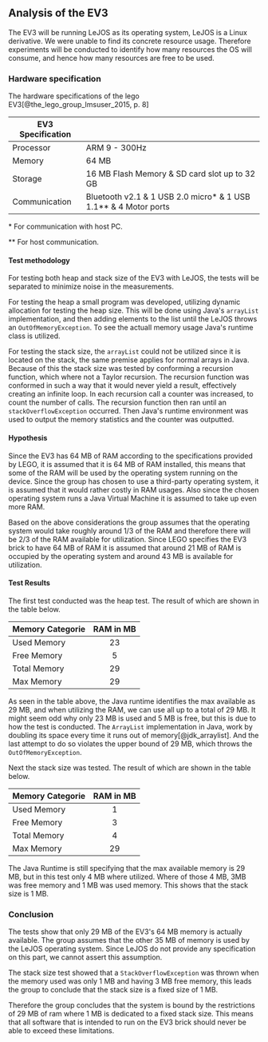 
## Analysis of the EV3 
The EV3 will be running LeJOS as its operating system, LeJOS is a Linux derivative. We were unable to find its concrete resource usage. Therefore experiments will be conducted to identify how many resources the OS will consume, and hence how many resources are free to be used.

### Hardware specification
The hardware specifications of the lego EV3[@the_lego_group_lmsuser_2015, p. 8]

| EV3 Specification        |             |
| ------------- |:-------------|
| Processor     | ARM 9 - 300Hz |
| Memory      | 64 MB |
| Storage | 16 MB Flash Memory & SD card slot up to 32 GB |
| Communication | Bluetooth v2.1 & 1 USB 2.0 micro\* & 1 USB 1.1** & 4 Motor ports |

\* For communication with host PC.

** For host communication.

#### Test methodology
For testing both heap and stack size of the EV3 with LeJOS, the tests will be separated to minimize noise in the measurements.

For testing the heap a small program was developed, utilizing dynamic allocation for testing the heap size. This will be done using Java's `arrayList` implementation, and then adding elements to the list until the LeJOS throws an `OutOfMemoryException`. To see the actuall memory usage Java's runtime class is utilized.

For testing the stack size, the `arrayList` could not be utilized since it is located on the stack, the same premise applies for normal arrays in Java. Because of this the stack size was tested by conforming a recursion function, which where not a Taylor recursion. The recursion function was conformed in such a way that it would never yield a result, effectively creating an infinite loop. In each recursion call a counter was increased, to count the number of calls. The recursion function then ran until an `stackOverflowException` occurred. Then Java's runtime environment was used to output the memory statistics and the counter was outputted.

#### Hypothesis
Since the EV3 has 64 MB of RAM according to the specifications provided by LEGO, it is assumed that it is 64 MB of RAM installed, this means that some of the RAM will be used by the operating system running on the device. Since the group has chosen to use a third-party operating system, it is assumed that it would rather costly in RAM usages. Also since the chosen operating system runs a Java Virtual Machine it is assumed to take up even more RAM. 

Based on the above considerations the group assumes that the operating system would take roughly around 1/3 of the  RAM and therefore there will be 2/3 of the RAM available for utilization. Since LEGO specifies the EV3 brick to have 64 MB of RAM it is assumed that around 21 MB of RAM is occupied by the operating system and around 43 MB is available for utilization.

#### Test Results 
The first test conducted was the heap test. The result of which are shown in the table below.

| Memory Categorie | RAM in MB |
| ---------------- | :-------: |
| Used Memory      | 23        |
| Free Memory      | 5         |
| Total Memory     | 29        |
| Max Memory       | 29        |

As seen in the table above, the Java runtime identifies the max available as 29 MB, and when utilizing the RAM, we can use all up to a total of 29 MB. It might seem odd why only 23 MB is used and 5 MB is free, but this is due to how the test is conducted. The `ArrayList` implementation in Java, work by doubling its space every time it runs out of memory[@jdk_arraylist]. And the last attempt to do so violates the upper bound of 29 MB, which throws the `OutOfMemoryException`.

Next the stack size was tested. The result of which are shown in the table below.

| Memory Categorie       | RAM in MB |
| ---------------------- | :-------: |
| Used Memory            | 1         |
| Free Memory            | 3         |
| Total Memory           | 4         |
| Max Memory             | 29        |

The Java Runtime is still specifying that the max available memory is 29 MB, but in this test only 4 MB where utilized. Where of those 4 MB, 3MB was free memory and 1 MB was used memory. This shows that the stack size is 1 MB.

### Conclusion
The tests show that only 29 MB of the EV3's 64 MB memory is actually available. The group assumes that the other 35 MB of memory is used by the LeJOS operating system. Since LeJOS do not provide any specification on this part, we cannot assert this assumption.

The stack size test showed that a `StackOverflowException` was thrown when the memory used was only 1 MB and having 3 MB free memory, this leads the group to conclude that the stack size is a fixed size of 1 MB.

Therefore the group concludes that the system is bound by the restrictions of 29 MB of ram where 1 MB is dedicated to a fixed stack size. This means that all software that is intended to run on the EV3 brick should never be able to exceed these limitations.
